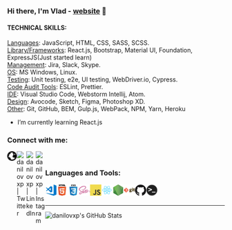### Hi there, I'm Vlad - [website] 👋

#### TECHNICAL SKILLS:
<ins>Languages</ins>: JavaScript, HTML, CSS, SASS, SCSS. <br/>
<ins>Library/Frameworks</ins>: React.js, Bootstrap, Material UI, Foundation, ExpressJS(Just started learn)<br/>
<ins>Management</ins>: Jira, Slack, Skype.<br/>
<ins>OS</ins>: MS Windows, Linux.<br/>
<ins>Testing</ins>: Unit testing, e2e, UI testing, WebDriver.io, Cypress.<br/>
<ins>Code Audit Tools</ins>: ESLint, Prettier.<br/>
<ins>IDE</ins>: Visual Studio Code, Webstorm Intellij, Atom.<br/>
<ins>Design</ins>: Avocode, Sketch, Figma, Photoshop XD.<br/>
<ins>Other</ins>: Git, GitHub, BEM, Gulp.js, WebPack, NPM, Yarn, Heroku<br/>

- I’m currently learning React.js

### Connect with me:

[<img align="left" alt="vladdanilov.com" width="22px" src="https://raw.githubusercontent.com/iconic/open-iconic/master/svg/globe.svg" />][website]
[<img align="left" alt="danilovxp | Twitter" width="22px" src="https://cdn.jsdelivr.net/npm/simple-icons@v3/icons/twitter.svg" />][twitter]
[<img align="left" alt="danilovxp | LinkedIn" width="22px" src="https://cdn.jsdelivr.net/npm/simple-icons@v3/icons/linkedin.svg" />][linkedin]
[<img align="left" alt="danilovxp | Instagram" width="22px" src="https://cdn.jsdelivr.net/npm/simple-icons@v3/icons/instagram.svg" />][instagram]

<br />

### Languages and Tools:

<img align="left" alt="Visual Studio Code" width="26px" src="https://raw.githubusercontent.com/github/explore/80688e429a7d4ef2fca1e82350fe8e3517d3494d/topics/visual-studio-code/visual-studio-code.png" />
<img align="left" alt="HTML5" width="26px" src="https://raw.githubusercontent.com/github/explore/80688e429a7d4ef2fca1e82350fe8e3517d3494d/topics/html/html.png" />
<img align="left" alt="CSS3" width="26px" src="https://raw.githubusercontent.com/github/explore/80688e429a7d4ef2fca1e82350fe8e3517d3494d/topics/css/css.png" />
<img align="left" alt="Sass" width="26px" src="https://raw.githubusercontent.com/github/explore/80688e429a7d4ef2fca1e82350fe8e3517d3494d/topics/sass/sass.png" />
<img align="left" alt="JavaScript" width="26px" src="https://raw.githubusercontent.com/github/explore/80688e429a7d4ef2fca1e82350fe8e3517d3494d/topics/javascript/javascript.png" />
<img align="left" alt="React" width="26px" src="https://raw.githubusercontent.com/github/explore/80688e429a7d4ef2fca1e82350fe8e3517d3494d/topics/react/react.png" />
<img align="left" alt="Node.js" width="26px" src="https://raw.githubusercontent.com/github/explore/80688e429a7d4ef2fca1e82350fe8e3517d3494d/topics/nodejs/nodejs.png" />
<img align="left" alt="Git" width="26px" src="https://raw.githubusercontent.com/github/explore/80688e429a7d4ef2fca1e82350fe8e3517d3494d/topics/git/git.png" />
<img align="left" alt="GitHub" width="26px" src="https://raw.githubusercontent.com/github/explore/78df643247d429f6cc873026c0622819ad797942/topics/github/github.png" />
<img align="left" alt="Terminal" width="26px" src="https://raw.githubusercontent.com/github/explore/80688e429a7d4ef2fca1e82350fe8e3517d3494d/topics/terminal/terminal.png" />

<br />
<br />

---

  <img align="left" alt="danilovxp's GitHub Stats" src="https://github-readme-stats.codestackr.vercel.app/api?username=danilovxp&show_icons=true&hide_border=true&theme=vue" />

[website]: https://vladdanilov.dev
[twitter]: https://twitter.com/danilovxp
[youtube]: https://youtube.com/danilovxp
[instagram]: https://instagram.com/danilovxp
[linkedin]: https://linkedin.com/in/danilovxp

